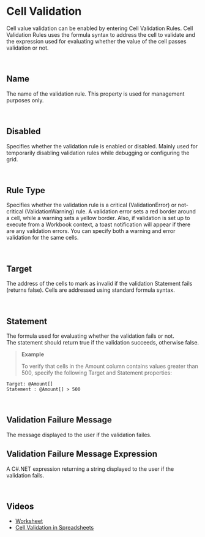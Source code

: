 
# Cell Validation

Cell value validation can be enabled by entering Cell Validation Rules. Cell Validation Rules uses the formula syntax to address the cell to validate and the expression used for evaluating whether the value of the cell passes validation or not.

<br/>

## Name

The name of the validation rule. This property is used for management purposes only.

<br/>

## Disabled

Specifies whether the validation rule is enabled or disabled. Mainly used for temporarily disabling validation rules while debugging or configuring the grid.

<br/>

## Rule Type

Specifies whether the validation rule is a critical (ValidationError) or not-critical (ValidationWarning) rule. A validation error sets a red border around a cell, while a warning sets a yellow border.
Also, if validation is set up to execute from a Workbook context, a toast notification will appear if there are any validation errors. 
You can specify both a warning and error validation for the same cells.

<br/>

## Target

The address of the cells to mark as invalid if the validation Statement fails (returns false).
Cells are addressed using standard formula syntax. 

<br/>

## Statement

The formula used for evaluating whether the validation fails or not.  
The statement should return true if the validation succeeds, otherwise false.

>**Example**
>
>To verify that cells in the Amount column contains values greater than 500, specify the following Target and Statement properties:
>
    Target: @Amount[]
    Statement : @Amount[] > 500

<br/>

## Validation Failure Message

The message displayed to the user if the validation failes.
<br/>

## Validation Failure Message Expression

A C#.NET expression returning a string displayed to the user if the validation fails.

<br/>

## Videos

* [Worksheet](../../videos/worksheet.md)
* [Cell Validation in Spreadsheets](https://profitbasedocs.blob.core.windows.net/videos/Spreadsheet%20-%20Cell%20Validation.mp4) 
  